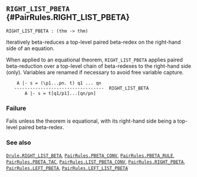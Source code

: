 ## `RIGHT_LIST_PBETA` {#PairRules.RIGHT_LIST_PBETA}


```
RIGHT_LIST_PBETA : (thm -> thm)
```



Iteratively beta-reduces a top-level paired beta-redex on the right-hand side
of an equation.


When applied to an equational theorem, `RIGHT_LIST_PBETA` applies paired
beta-reduction over a top-level chain of beta-redexes to the right-hand side
(only).
Variables are renamed if necessary to avoid free variable capture.
    
        A |- s = (\p1...pn. t) q1 ... qn
       ----------------------------------  RIGHT_LIST_BETA
           A |- s = t[q1/p1]...[qn/pn]
    



### Failure

Fails unless the theorem is equational, with its right-hand side being
a top-level paired beta-redex.

### See also

[`Drule.RIGHT_LIST_BETA`](#Drule.RIGHT_LIST_BETA), [`PairRules.PBETA_CONV`](#PairRules.PBETA_CONV), [`PairRules.PBETA_RULE`](#PairRules.PBETA_RULE), [`PairRules.PBETA_TAC`](#PairRules.PBETA_TAC), [`PairRules.LIST_PBETA_CONV`](#PairRules.LIST_PBETA_CONV), [`PairRules.RIGHT_PBETA`](#PairRules.RIGHT_PBETA), [`PairRules.LEFT_PBETA`](#PairRules.LEFT_PBETA), [`PairRules.LEFT_LIST_PBETA`](#PairRules.LEFT_LIST_PBETA)

